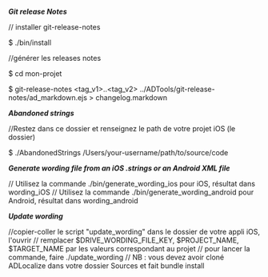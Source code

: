***Git release Notes***

// installer git-release-notes

$ ./bin/install

//générer les releases notes

$ cd mon-projet

$ git-release-notes <tag_v1>..<tag_v2> ../ADTools/git-release-notes/ad_markdown.ejs > changelog.markdown

***Abandoned strings***

//Restez dans ce dossier et renseignez le path de votre projet iOS (le dossier)

$ ./AbandonedStrings /Users/your-username/path/to/source/code

***Generate wording file from an iOS .strings or an Android XML file***

// Utilisez la commande ./bin/generate_wording_ios pour iOS, résultat dans wording_iOS
// Utilisez la commande ./bin/generate_wording_android pour Android, résultat dans wording_android

***Update wording***

//copier-coller le script "update_wording" dans le dossier de votre appli iOS, l'ouvrir
// remplacer $DRIVE_WORDING_FILE_KEY, $PROJECT_NAME, $TARGET_NAME par les valeurs correspondant au projet
// pour lancer la commande, faire ./update_wording
// NB : vous devez avoir cloné ADLocalize dans votre dossier Sources et fait bundle install 
